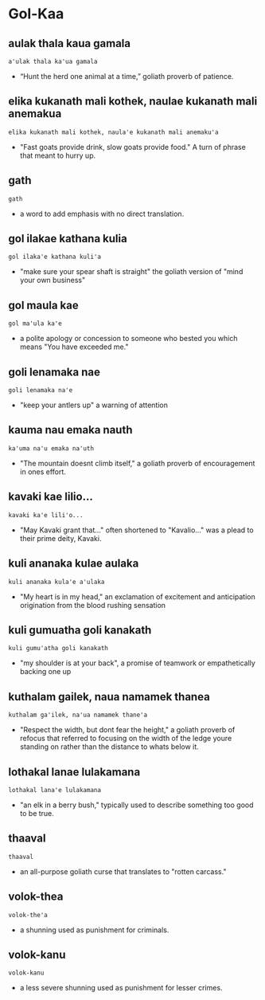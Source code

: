 # Gol-Kaa

## aulak thala kaua gamala
`a'ulak thala ka'ua gamala`
* “Hunt the herd one animal at a time,” goliath proverb of patience.

## elika kukanath mali kothek, naulae kukanath mali anemakua
`elika kukanath mali kothek, naula'e kukanath mali anemaku'a`
* "Fast goats provide drink, slow goats provide food." A turn of phrase that meant to hurry up.

## gath
`gath`
* a word to add emphasis with no direct translation.

## gol ilakae kathana kulia
`gol ilaka'e kathana kuli'a`
* "make sure your spear shaft is straight" the goliath version of "mind your own business"

## gol maula kae
`gol ma'ula ka'e`
* a polite apology or concession to someone who bested you which means "You have exceeded me."

## goli lenamaka nae
`goli lenamaka na'e`
* "keep your antlers up" a warning of attention

## kauma nau emaka nauth
`ka'uma na'u emaka na'uth`
* "The mountain doesnt climb itself," a goliath proverb of encouragement in ones effort.

## kavaki kae lilio...
`kavaki ka'e lili'o...`
* "May Kavaki grant that..." often shortened to "Kavalio..." was a plead to their prime deity, Kavaki.

## kuli ananaka kulae aulaka
`kuli ananaka kula'e a'ulaka`
* "My heart is in my head," an exclamation of excitement and anticipation origination from the blood rushing sensation 

## kuli gumuatha goli kanakath
`kuli gumu'atha goli kanakath`
* "my shoulder is at your back", a promise of teamwork or empathetically backing one up

## kuthalam gailek, naua namamek thanea
`kuthalam ga'ilek, na'ua namamek thane'a`
* "Respect the width, but dont fear the height," a goliath proverb of refocus that referred to focusing on the width of the ledge youre standing on rather than the distance to whats below it.

## lothakal lanae lulakamana
`lothakal lana'e lulakamana`
* "an elk in a berry bush," typically used to describe something too good to be true.

## thaaval
`thaaval`
* an all-purpose goliath curse that translates to "rotten carcass."

## volok-thea
`volok-the'a`
* a shunning used as punishment for criminals.

## volok-kanu
`volok-kanu`
* a less severe shunning used as punishment for lesser crimes.
